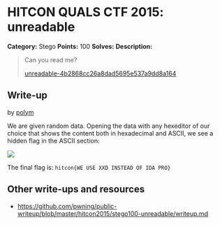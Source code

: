# HITCON QUALS CTF 2015: unreadable

**Category:** Stego
**Points:** 100
**Solves:** 
**Description:**

> Can you read me?
> 
> [unreadable-4b2868cc26a8dad5695e537a9dd8a164](unreadable-4b2868cc26a8dad5695e537a9dd8a164)


## Write-up

by [polym](https://github.com/abpolym)

We are given random data. Opening the data with any hexeditor of our choice that shows the content both in hexadecimal and ASCII, we see a hidden flag in the ASCII section:

![](./xxd.png)

The final flag is: `hitcon{WE USE XXD INSTEAD OF IDA PRO}`



## Other write-ups and resources

* <https://github.com/pwning/public-writeup/blob/master/hitcon2015/stego100-unreadable/writeup.md>

